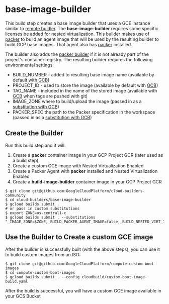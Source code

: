 # base-image-builder

This build step creates a base image builder that uses a GCE instance similar to [remote buidler](https://github.com/GoogleCloudPlatform/cloud-builders-community/tree/master/remote-builder). The **base-image-builder** requires some specific licenses be added for nested virtualization. This builder makes use of [packer](https://github.com/GoogleCloudPlatform/cloud-builders-community/packer) to build an agent image that will be used by the resulting builder to build GCP base images. That agent also has [packer](https://www.packer.io/) installed.

The builder also adds the [packer builder](https://github.com/GoogleCloudPlatform/cloud-builders-community/packer) if it is not already part of the project's container registry. The resulting builder requires the following environmental settings: 

* BUILD_NUMBER - added to resulting base image name (available by default with [GCB](https://cloud.google.com/cloud-build/docs/configuring-builds/substitute-variable-values#using_default_substitutions))
* PROJECT_ID - used to store the image (available by default with [GCB](https://cloud.google.com/cloud-build/docs/configuring-builds/substitute-variable-values#using_default_substitutions))
* TAG_NAME - included in the name of the stored image (available with [GCB](https://cloud.google.com/cloud-build/docs/configuring-builds/substitute-variable-values#using_default_substitutions) when tags are pushed with git)
* IMAGE_ZONE where to build/upload the image (passed in as a [substitution with GCB](https://cloud.google.com/cloud-build/docs/configuring-builds/substitute-variable-values#using_user-defined_substitutions))
* PACKER_SPEC the path to the Packer specification in the workspace (passed in as a [substitution with GCB](https://cloud.google.com/cloud-build/docs/configuring-builds/substitute-variable-values#using_user-defined_substitutions))


## Create the Builder

Run this build step and it will:

1. Create a **packer** container image in your GCP Project GCR (later used as a build step)
2. Create a custom GCE image with Nested Virtualization Enabled
3. Create a Packer Agent with **packer** installed and Nested Virtualization Enabled
4. Create a **build-image-builder** container image in your GCP Project GCR

```
$ git clone git@github.com:GoogleCloudPlatform/cloud-builders-community
$ cd cloud-builders/base-image-builder
$ gcloud builds submit .
# or pass in custom substitutions
$ export ZONE=us-central1-c
$ gcloud builds submit . --substitutions "_IMAGE_ZONE=$ZONE,_BUILD_PACKER_AGENT_IMAGE=false,_BUILD_NESTED_VIRT_IMAGE=false"
```

## Use the Builder to Create a custom GCE image

After the builder is successfully built (with the above steps), you can use it to build custom images from an ISO:

```
$ git clone git@github.com:GoogleCloudPlatform/compute-custom-boot-images
$ cd compute-custom-boot-images
$ gcloud builds submit . --config cloudbuild/custom-boot-image-build.yaml
```

After the build is successful, you will have a custom GCE image available in your GCS Bucket
